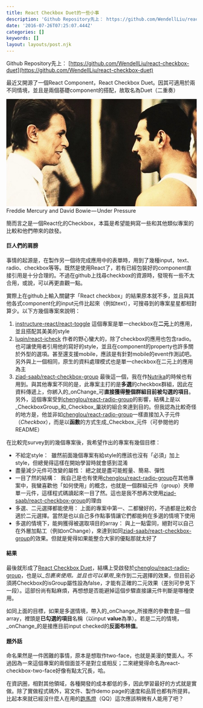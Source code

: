 ```yaml
---
title: React Checkbox Duet的一些小事
description: 'Github Repository先上： https://github.com/WendellLiu/react-checkbox-duet'
date: '2016-07-26T07:25:07.444Z'
categories: []
keywords: []
layout: layouts/post.njk
---
```


Github Repository先上： [https://github.com/WendellLiu/react-checkbox-duet](https://github.com/WendellLiu/react-checkbox-duet)

最近又開源了一個React Component，React Checkbox Duet。因其可適用於兩不同情境，並且是兩個基礎component的搭配，故取名為Duet（二重奏）

![Freddie Mercury and David Bowie — Under Pressure](./1__p8i35MjmZng5FMQSqTeylA.jpeg)
Freddie Mercury and David Bowie — Under Pressure

簡而言之是一個React化的Checkbox，本篇是希望能夠寫一些和其他類似專案的比較和他們帶來的啟發。

#### 巨人們的肩膀

事情的起源是，在製作另一個待完成應用中的表單時，用到了幾種input，text、radio、checkbox等等。既然是使用React了，若有已經包裝好的component直接引用是十分合理的。不過在github上找尋checkbox的資源時，發現有一些不太合用，或說，可以再更直觀一點。

實際上在github上輸入關鍵字「React checkbox」的結果原本就不多，並且與其他各式component化的input元件比起來（例如text），可搜尋到的專案星星都相對算少。以下方幾個專案來說明：

1.  [instructure-react/react-toggle](https://github.com/instructure-react/react-toggle)
    這個專案是單一checkbox在**二元**上的應用，並且搭配其美美的style
2.  [luqin/react-icheck](https://github.com/luqin/react-icheck)
    作者的野心蠻大的，除了checkbox的應用也包含radio。也可讓使用者引用他的寫好的style，並且在component的property也許多關於外型的選項。甚至還支援mobile，應該是有針對mobile的event作測試吧。另外與上一個相同，原生的資料處理模式也是單一checkbox在二元上的應用為主
3.  [ziad-saab/react-checkbox-group](https://github.com/ziad-saab/react-checkbox-group)
    最後這一個，我在作[Nutrika](https://github.com/WendellLiu/Nutrika)的時候也有用到。與其他專案不同的是，此專案主打的是**多選**的checkbox群組，因此在資料傳遞上，你綁入的_onChange_可**直接獲得整個群組目前被勾選的項目**。另外，這個專案受到[chenglou/react-radio-group](https://github.com/chenglou/react-radio-group)的影響，結構上是以_CheckboxGroup_和_Checkbox_巢狀的組合來達到目的。但我認為比較奇怪的地方是，他並非如[chenglou/react-radio-group](https://github.com/chenglou/react-radio-group)一樣直接加入子元件（_Checkbox_），而是以**函數**的方式生成_Checkbox_元件（可參閱他的README）

在比較完survey到的幾個專案後，我希望作出的專案有幾個目標：

*   不給定style： 
    雖然前面幾個專案有給style的應該也沒有「必須」加上style，但總覺得這樣在開始學習時就會感到混淆
*   盡量減少元件可改變的屬性：
    總之就是盡可能輕量、簡易、彈性
*   一目了然的結構： 
    我自己是也有使用[chenglou/react-radio-group](https://github.com/chenglou/react-radio-group)在其他專案中，我蠻喜歡他「如何使用」的概念，也就是一個群組元件（group）夾帶單一元件，這樣程式碼讀起來一目了然。這也是我不想再次使用[ziad-saab/react-checkbox-group](https://github.com/ziad-saab/react-checkbox-group)的理由
*   多選、二元選擇都能使用：
    上面的專案中第一、二都蠻好的，不過都是比較合適於二元選擇。當然是也以自己多作點事情讓它們都能夠在多選的情境下使用
*   多選的情境下，能夠獲得被選取項目的array：
    與上一點雷同，絕對可以自己在外層加點工（例如onChange），來達到如同[ziad-saab/react-checkbox-group](https://github.com/ziad-saab/react-checkbox-group)的效果。但就是覺得如果能整合大家的優點那就太好了

#### 結果

最後就形成了[React Checkbox Duet](http://ziad-saab/react-checkbox-group)，結構上受啟發於[chenglou/react-radio-group](https://github.com/chenglou/react-radio-group)，也是以_<CheckboxGroup />_包裹_<Checkbox />_來使用。並且也可以單用_<Checkbox />_來作到二元選擇的效果，但目前必須將Checkbox的isGroup屬性設為false，才能有正確的二元效果（差別可參見下一段）。這部份尚有點麻煩，再想想是否能避掉這個步驟直接讓元件判斷是哪種使用。

如同上面的目標，如果是多選情境，帶入的_onChange_所接應的參數會是一個array，裡頭是**已勾選的項目**名稱（以input **value**為準）。若是二元的情境，_onChange_的是接應目前input checked的**反面布林值**。

#### 題外話

命名果然是一件困難的事情，原本是想取作two-face，也就是美漫的雙面人。不過因為一來這個專案的兩個面並不是對立或相反；二來總覺得命名為react-checkbox-two-face好像有點太冗長，哈。

在資訊圈，相對其他領域，各種開發的成本都低的多，因此學習最好的方式就是實做。除了實做程式碼外，寫文件、製作demo page的速度和品質也都有所提昇。比起本來就已經沒什麼人在用的[跑馬燈](https://github.com/WendellLiu/react-upward-marquee)（QQ）這次應該稍微有人能用了吧？
